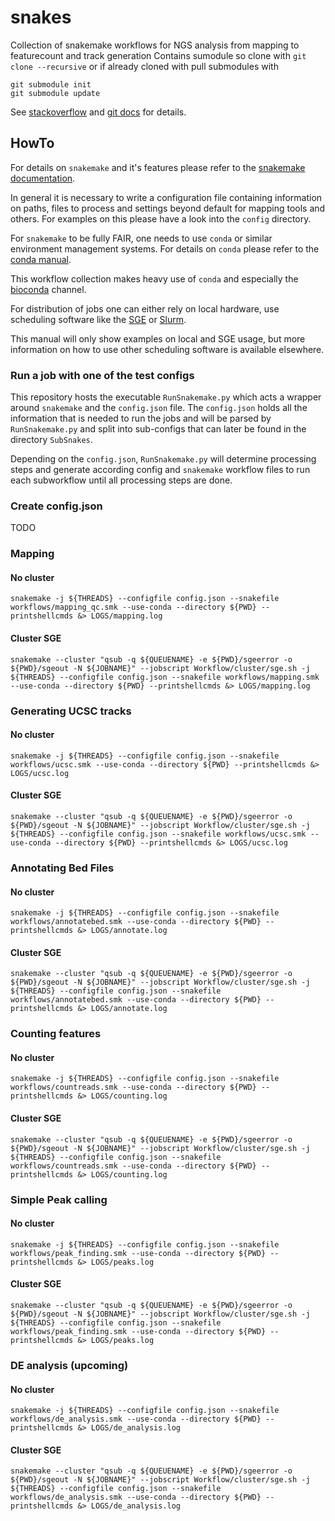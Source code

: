 # snakes

Collection of snakemake workflows for NGS analysis from mapping to featurecount and track generation
Contains sumodule so clone with ```git clone --recursive``` or if already cloned with pull submodules with 
```
git submodule init
git submodule update 
```

See [stackoverflow](https://stackoverflow.com/questions/25200231/cloning-a-git-repo-with-all-submodules) and 
[git docs](https://git-scm.com/book/en/v2/Git-Tools-Submodules) for details.

## HowTo

For details on ```snakemake``` and it's features please refer to the [snakemake documentation](https://snakemake.readthedocs.io/en/stable/tutorial/tutorial.html).

In general it is necessary to write a configuration file containing information on paths, files to process and settings beyond default for mapping tools and others.
For examples on this please have a look into the ```config``` directory.

For ```snakemake``` to be fully FAIR, one needs to use ```conda``` or similar environment management systems. For details on ```conda``` please refer to the [conda manual](https://docs.conda.io/en/latest/).

This workflow collection makes heavy use of ```conda``` and especially the [bioconda](https://bioconda.github.io) channel.

For distribution of jobs one can either rely on local hardware, use scheduling software like the [SGE](https://docs.oracle.com/cd/E19957-01/820-0699/chp1-1/index.html) or [Slurm](https://slurm.schedmd.com/documentation.html).

This manual will only show examples on local and SGE usage, but more information on how to use other scheduling software is available elsewhere.

### Run a job with one of the test configs

This repository hosts the executable ```RunSnakemake.py``` which acts a wrapper around ```snakemake``` and the ```config.json``` file. 
The ```config.json``` holds all the information that is needed to run the jobs and will be parsed by ```RunSnakemake.py``` and split into sub-configs that can later be found in the directory ```SubSnakes```.

Depending on the ```config.json```, ```RunSnakemake.py``` will determine processing steps and generate according config and ```snakemake``` workflow files to run each subworkflow until all processing steps are done.



### Create config.json

TODO

### Mapping
#### No cluster
```
snakemake -j ${THREADS} --configfile config.json --snakefile workflows/mapping_qc.smk --use-conda --directory ${PWD} --printshellcmds &> LOGS/mapping.log
```
#### Cluster SGE
```
snakemake --cluster "qsub -q ${QUEUENAME} -e ${PWD}/sgeerror -o ${PWD}/sgeout -N ${JOBNAME}" --jobscript Workflow/cluster/sge.sh -j ${THREADS} --configfile config.json --snakefile workflows/mapping.smk --use-conda --directory ${PWD} --printshellcmds &> LOGS/mapping.log
```

### Generating UCSC tracks
#### No cluster
```
snakemake -j ${THREADS} --configfile config.json --snakefile workflows/ucsc.smk --use-conda --directory ${PWD} --printshellcmds &> LOGS/ucsc.log
```
#### Cluster SGE
```
snakemake --cluster "qsub -q ${QUEUENAME} -e ${PWD}/sgeerror -o ${PWD}/sgeout -N ${JOBNAME}" --jobscript Workflow/cluster/sge.sh -j ${THREADS} --configfile config.json --snakefile workflows/ucsc.smk --use-conda --directory ${PWD} --printshellcmds &> LOGS/ucsc.log
```

### Annotating Bed Files
#### No cluster
```
snakemake -j ${THREADS} --configfile config.json --snakefile workflows/annotatebed.smk --use-conda --directory ${PWD} --printshellcmds &> LOGS/annotate.log
```
#### Cluster SGE
```
snakemake --cluster "qsub -q ${QUEUENAME} -e ${PWD}/sgeerror -o ${PWD}/sgeout -N ${JOBNAME}" --jobscript Workflow/cluster/sge.sh -j ${THREADS} --configfile config.json --snakefile workflows/annotatebed.smk --use-conda --directory ${PWD} --printshellcmds &> LOGS/annotate.log
```

### Counting features
#### No cluster
```
snakemake -j ${THREADS} --configfile config.json --snakefile workflows/countreads.smk --use-conda --directory ${PWD} --printshellcmds &> LOGS/counting.log
```
#### Cluster SGE
```
snakemake --cluster "qsub -q ${QUEUENAME} -e ${PWD}/sgeerror -o ${PWD}/sgeout -N ${JOBNAME}" --jobscript Workflow/cluster/sge.sh -j ${THREADS} --configfile config.json --snakefile workflows/countreads.smk --use-conda --directory ${PWD} --printshellcmds &> LOGS/counting.log
```

### Simple Peak calling
#### No cluster
```
snakemake -j ${THREADS} --configfile config.json --snakefile workflows/peak_finding.smk --use-conda --directory ${PWD} --printshellcmds &> LOGS/peaks.log
```
#### Cluster SGE
```
snakemake --cluster "qsub -q ${QUEUENAME} -e ${PWD}/sgeerror -o ${PWD}/sgeout -N ${JOBNAME}" --jobscript Workflow/cluster/sge.sh -j ${THREADS} --configfile config.json --snakefile workflows/peak_finding.smk --use-conda --directory ${PWD} --printshellcmds &> LOGS/peaks.log
```

### DE analysis (upcoming)
#### No cluster
```
snakemake -j ${THREADS} --configfile config.json --snakefile workflows/de_analysis.smk --use-conda --directory ${PWD} --printshellcmds &> LOGS/de_analysis.log
```
#### Cluster SGE
```
snakemake --cluster "qsub -q ${QUEUENAME} -e ${PWD}/sgeerror -o ${PWD}/sgeout -N ${JOBNAME}" --jobscript Workflow/cluster/sge.sh -j ${THREADS} --configfile config.json --snakefile workflows/de_analysis.smk --use-conda --directory ${PWD} --printshellcmds &> LOGS/de_analysis.log
```

